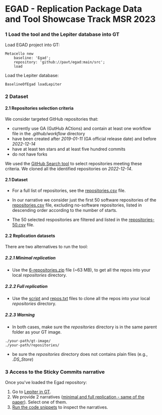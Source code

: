 # EGAD - Replication Package Data and Tool Showcase Track MSR 2023

### 1 Load the tool and the Lepiter database into GT

Load EGAD project into GT:
```
Metacello new
	baseline: 'Egad';
	repository: 'github://pavt/egad:main/src';
	load
```

Load the Lepiter database:
```
BaselineOfEgad loadLepiter
```

### 2 Dataset

#### 2.1 Repositories selection criteria

We consider targeted GitHub repositories that: 
- currently use GA (GutHub ACtions) and contain at least one workflow file in the *.github/workflow* directory
- have been created  after *2019-01-11* (GA official release date)  and before *2022-12-14*
- have at least ten stars and at least five hundred commits
- do not have forks

We used the [GitHub Search tool](https://seart-ghs.si.usi.ch/) to select repositories meeting these criteria. 
We cloned all the identified repositories on *2022-12-14*. 

#### 2.1 Dataset

- For a full list of repositories, see the [repositories.csv](https://github.com/pavt/egad/blob/main/dataset/repositories.csv) file.

- In our narrative we consider just the first 50 software repositories of the [repositories.csv](https://github.com/pavt/egad/blob/main/dataset/repositories.csv) file, excluding no-software repositories, listed in descending order according to the number of starts. 

- The 50 selected respositories are filtered and listed in the [repositories-50.csv](https://github.com/pavt/egad/blob/main/dataset/repositories-50.csv) file.

#### 2.2 Replication datasets

There are two alternatives to run the tool:

##### 2.2.1 Minimal replication

- Use the [6-repositories.zip](https://github.com/pavt/egad/blob/main/dataset/6-repositories.zip) file (~63 MB), to get all the repos into your local *repositories* directory.

##### 2.2.2 Full replication

- Use the [script](https://github.com/pavt/egad/blob/main/dataset/script/clone_all.sh) and [repos.txt](https://github.com/pavt/egad/blob/main/dataset/script/repos.txt) files to clone all the repos into your local *repositories* directory.

##### 2.2.3 Warning

- In both cases, make sure the *repositories* directory is in the same parent folder as your GT image.
```
./your-path/gt-image/
./your-path/repositories/
```
- be sure the *repositories* directory does not contains plain files (e.g., *.DS_Store*)

### 3 Access to the Sticky Commits narrative

Once you've loaded the Egad repository: 

1. Go to [Lepiter in GT](https://github.com/pavt/egad/blob/main/images/lepiter.png).
2. We provide 2 narratives ([minimal and full replication - same of the paper](https://github.com/pavt/egad/blob/main/images/narratives.png)). Select one of them. 
3. [Run the code snippets](https://github.com/pavt/egad/blob/main/images/code.png) to inspect the narratives.

